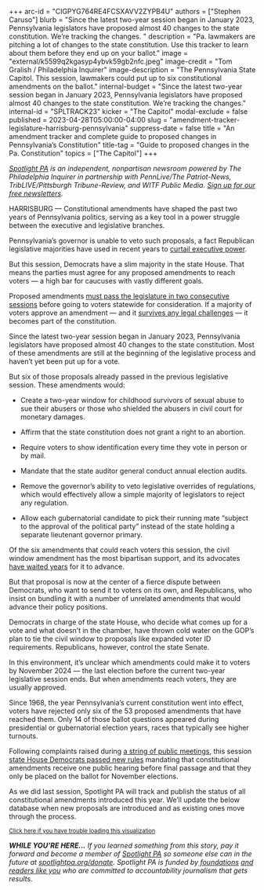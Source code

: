 +++
arc-id = "CIGPYG764RE4FCSXAVV2ZYPB4U"
authors = ["Stephen Caruso"]
blurb = "Since the latest two-year session began in January 2023, Pennsylvania legislators have proposed almost 40 changes to the state constitution. We’re tracking the changes. "
description = "Pa. lawmakers are pitching a lot of changes to the state constitution. Use this tracker to learn about them before they end up on your ballot."
image = "external/k5599q2kgasyp4ybvk59gb2nfc.jpeg"
image-credit = "Tom Gralish / Philadelphia Inquirer"
image-description = "The Pennsylvania State Capitol. This session, lawmakers could put up to six constitutional amendments on the ballot."
internal-budget = "Since the latest two-year session began in January 2023, Pennsylvania legislators have proposed almost 40 changes to the state constitution. We’re tracking the changes."
internal-id = "SPLTRACK23"
kicker = "The Capitol"
modal-exclude = false
published = 2023-04-28T05:00:00-04:00
slug = "amendment-tracker-legislature-harrisburg-pennsylvania"
suppress-date = false
title = "An amendment tracker and complete guide to proposed changes in Pennsylvania’s Constitution"
title-tag = "Guide to proposed changes in the Pa. Constitution"
topics = ["The Capitol"]
+++

<a href="https://www.spotlightpa.org/"><i>Spotlight PA</i></a><i> is an independent, nonpartisan newsroom powered by The Philadelphia Inquirer in partnership with PennLive/The Patriot-News, TribLIVE/Pittsburgh Tribune-Review, and WITF Public Media. </i><a href="https://www.spotlightpa.org/newsletters"><i>Sign up for our free newsletters</i></a><i>.</i>

HARRISBURG — Constitutional amendments have shaped the past two years of Pennsylvania politics, serving as a key tool in a power struggle between the executive and legislative branches.

Pennsylvania’s governor is unable to veto such proposals, a fact Republican legislative majorities have used in recent years to <a href="https://www.spotlightpa.org/news/2022/01/pennsylvania-tom-wolf-vetoes-republican-legislature/">curtail executive power</a>.

But this session, Democrats have a slim majority in the state House. That means the parties must agree for any proposed amendments to reach voters — a high bar for caucuses with vastly different goals.

<script src="https://www.spotlightpa.org/embed.js" async></script><div data-spl-embed-version="1" data-spl-src="https://www.spotlightpa.org/embeds/newsletter/"></div>

Proposed amendments <a href="https://www.spotlightpa.org/news/2023/01/pa-legislature-constitutional-amendments-voter-id-abortion-explainer/">must pass the legislature in two consecutive sessions</a> before going to voters statewide for consideration. If a majority of voters approve an amendment — and it <a href="https://www.jurist.org/news/2021/12/pennsylvania-supreme-court-strikes-down-victims-rights-constitutional-amendment/#:~:text=The%20Pennsylvania%20Supreme%20Court%20on,I%20of%20the%20Pennsylvania%20Constitution.&text=Marsy's%20Law%20would%20have%20provided%2015%20new%20constitutional%20rights%20for%20crime%20victims.">survives any legal challenges</a> — it becomes part of the constitution.

Since the latest two-year session began in January 2023, Pennsylvania legislators have proposed almost 40 changes to the state constitution. Most of these amendments are still at the beginning of the legislative process and haven’t yet been put up for a vote.

But six of those proposals already passed in the previous legislative session. These amendments would:

- Create a two-year window for childhood survivors of sexual abuse to sue their abusers or those who shielded the abusers in civil court for monetary damages.<br/>

- Affirm that the state constitution does not grant a right to an abortion.<br/>

- Require voters to show identification every time they vote in person or by mail.<br/>

- Mandate that the state auditor general conduct annual election audits.<br/>

- Remove the governor’s ability to veto legislative overrides of regulations, which would effectively allow a simple majority of legislators to reject any regulation.<br/>

- Allow each gubernatorial candidate to pick their running mate “subject to the approval of the political party” instead of the state holding a separate lieutenant governor primary.

Of the six amendments that could reach voters this session, the civil window amendment has the most bipartisan support, and its advocates <a href="https://www.spotlightpa.org/news/2021/05/pa-child-sex-abuse-legal-window-wolf-admin-blunder-report-findings/">have waited years</a> for it to advance.

But that proposal is now at the center of a fierce dispute between Democrats, who want to send it to voters on its own, and Republicans, who insist on bundling it with a number of unrelated amendments that would advance their policy positions.

Democrats in charge of the state House, who decide what comes up for a vote and what doesn’t in the chamber, have thrown cold water on the GOP’s plan to tie the civil window to proposals like expanded voter ID requirements. Republicans, however, control the state Senate.

In this environment, it’s unclear which amendments could make it to voters by November 2024 — the last election before the current two-year legislative session ends. But when amendments reach voters, they are usually approved.

Since 1968, the year Pennsylvania’s current constitution went into effect, voters have rejected only six of the 53 proposed amendments that have reached them. Only 14 of those ballot questions appeared during presidential or gubernatorial election years, races that typically see higher turnouts.

<script src="https://www.spotlightpa.org/embed.js" async></script><div data-spl-embed-version="1" data-spl-src="https://www.spotlightpa.org/embeds/donate/"></div>

Following complaints raised during <a href="https://www.spotlightpa.org/news/2023/02/pa-house-deadlock-speaker-mark-rozzi-listening-tour/">a string of public meetings</a>, this session <a href="https://www.spotlightpa.org/news/2023/03/pa-house-rules-sexual-harassment-committees-legislation/">state House Democrats passed new rules</a> mandating that constitutional amendments receive one public hearing before final passage and that they only be placed on the ballot for November elections.

As we did last session, Spotlight PA will track and publish the status of all constitutional amendments introduced this year. We’ll update the below database when new proposals are introduced and as existing ones move through the process.

<script src="https://viz-amendment-tracker.data.spotlightpa.org/embed.js" defer></script><div data-spl-interactive="viz-amendment-tracker"></div><small><a href="https://viz-amendment-tracker.data.spotlightpa.org">Click here if you have trouble loading this visualization</a></small>

<i><b>WHILE YOU’RE HERE...</b></i><i> If you learned something from this story, pay it forward and become a member of </i><a href="https://www.spotlightpa.org/"><i>Spotlight PA</i></a><i> so someone else can in the future at </i><a href="https://www.spotlightpa.org/donate"><i>spotlightpa.org/donate</i></a><i>. Spotlight PA is funded by</i><a href="https://www.spotlightpa.org/support"><i> foundations</i></a><i> </i><a href="https://www.spotlightpa.org/support"><i>and readers like you</i></a><i> who are committed to accountability journalism that gets results.</i>
